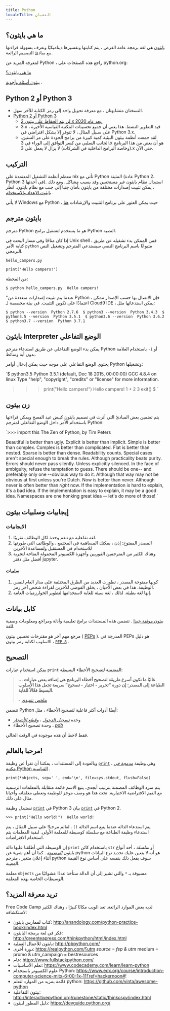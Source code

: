 ```yaml
---
title: Python
localeTitle: الثعبان
---
```

## ما هي بايثون؟

[بايثون](https://www.python.org) هي لغة برمجة عامة الغرض ، يتم كتابتها وتفسيرها ديناميكيًا وتعرف بسهولة قراءتها مع مبادئ التصميم الرائعة.

لمعرفة المزيد عن Python ، راجع هذه الصفحات على python.org:

[ما هي بايثون؟](https://www.python.org/doc/essays/blurb/)

[بيثون أسئلة وأجوبة](https://docs.python.org/3/faq/general.html) .

## Python 2 أو Python 3

*   النسختان متشابهتان ، مع معرفة تحويل واحد إلى رمز الكتابة للآخر سهل.
*   [Python 2 أو Python 3](https://wiki.python.org/moin/Python2orPython3)
    *   [لن يتم الحفاظ على بيثون 2.x بعد عام 2020.](https://www.python.org/dev/peps/pep-0373/)
    *   3.x قيد التطوير النشط. هذا يعني أن جميع تحسينات المكتبة القياسية الأخيرة ، على سبيل المثال ، لا تتوفر إلا بشكل افتراضي في Python 3.x.
    *   لقد جمعت أنظمة بيثون البيئية كمية كبيرة من برامج الجودة على مر السنين. الجانب السلبي من كسر التوافق إلى الوراء في 3.x هو أن بعض من هذا البرنامج (وخاصة البرامج الداخلية في الشركات) لا يزال لا يعمل على 3.x حتى الآن.

## التركيب

معظم أنظمة التشغيل المعتمدة على nix تأتي مع Python المثبتة (عادة Python 2، Python 3 في أحدثها). استبدال نظام بايثون غير مستحسن وقد يسبب مشاكل. ومع ذلك ، يمكن تثبيت إصدارات مختلفة من بايثون بأمان جنبا إلى جنب مع نظام بايثون. انظر [بايثون الإعداد والاستخدام](https://docs.python.org/3/using/index.html) .

لا يأتي Windows مع Python ، حيث يمكن العثور على برنامج التثبيت والإرشادات [هنا](https://docs.python.org/3/using/windows.html)

## بايثون مترجم

مترجم Python هو ما يستخدم لتشغيل برامج Python النصية.

إذا كان متاحًا وفي مسار البحث في Unix shell ، فمن الممكن بدء تشغيله عن طريق كتابة الأمر `python` متبوعًا باسم البرنامج النصي سيستدعي المترجم وتشغيل النص البرمجي.

`hello_campers.py`

 `print('Hello campers!') 
` 

من المحطة:

 `$ python hello_campers.py 
 Hello campers! 
` 

"عندما يتم تثبيت إصدارات متعددة من Python ، فإن الاتصال بها حسب الإصدار ممكن اعتمادًا على تكوين التثبيت. في بيئة مخصصة لـ Cloud9 IDE ، يمكن استدعائها مثل:

 `$ python --version 
 Python 2.7.6 
 $ python3 --version 
 Python 3.4.3 
 $ python3.5 --version 
 Python 3.5.1 
 $ python3.6 --version 
 Python 3.6.2 
 $ python3.7 --version 
 Python 3.7.1 
` 

## بايثون Interpreter الوضع التفاعلي

يمكن بدء الوضع التفاعلي عن طريق استدعاء مترجم Python باستخدام العلامة `-i` أو بدون أية وسائط.

يحتوي الوضع التفاعلي على موجه حيث يمكن إدخال أوامر Python وتشغيلها:

 `$ python3.5 
 Python 3.5.1 (default, Dec 18 2015, 00:00:00) 
 GCC 4.8.4 on linux 
 Type "help", "copyright", "credits" or "license" for more information. 
 >>> print("Hello campers!") 
 Hello campers! 
 >>> 1 + 2 
 3 
 >>> exit() 
 $ 
` 

## زن بيثون

يتم تضمين بعض المبادئ التي أثرت في تصميم بايثون كبيض عيد الفصح ويمكن قراءتها باستخدام الأمر داخل الوضع التفاعلي لمترجم Python:

 `>>> import this 
 The Zen of Python, by Tim Peters 
 
 Beautiful is better than ugly. 
 Explicit is better than implicit. 
 Simple is better than complex. 
 Complex is better than complicated. 
 Flat is better than nested. 
 Sparse is better than dense. 
 Readability counts. 
 Special cases aren't special enough to break the rules. 
 Although practicality beats purity. 
 Errors should never pass silently. 
 Unless explicitly silenced. 
 In the face of ambiguity, refuse the temptation to guess. 
 There should be one-- and preferably only one --obvious way to do it. 
 Although that way may not be obvious at first unless you're Dutch. 
 Now is better than never. 
 Although never is often better than *right* now. 
 If the implementation is hard to explain, it's a bad idea. 
 If the implementation is easy to explain, it may be a good idea. 
 Namespaces are one honking great idea -- let's do more of those! 
` 

## إيجابيات وسلبيات بيثون

### الايجابيات

1.  لغة تفاعلية مع دعم وحدة لكل الوظائف تقريبًا.
2.  المصدر المفتوح: إذن ، يمكنك المساهمة في المجتمع ، والوظائف التي طورتها للاستخدام في المستقبل ولمساعدة الآخرين
3.  وهناك الكثير من المترجمين الفوريين وأجهزة الكمبيوتر المحمولة المتاحة لتجربة أفضل مثل دفتر jupyter.

#### سلبيات

1.  كونها مفتوحة المصدر ، تطورت العديد من الطرق المختلفة على مدار العام لنفس الوظيفة. هذا في بعض الأحيان ، يخلق الفوضى للآخرين لقراءة شخص آخر رمز.
2.  إنها لغة بطيئة. لذلك ، لغة سيئة للغاية لاستخدامها لتطوير الخوارزميات العامة.

## كابل بيانات

[بيثون موثقة جيدا](https://docs.python.org/3/) . تتضمن هذه المستندات برامج تعليمية وأدلة ومراجع ومعلومات وصفية للغة.

مرجع مهم آخر هو مقترحات تحسين بيثون ( [PEPs](https://www.python.org/dev/peps/) ). المدرجة في PEPs هو دليل الاسلوب لكتابة رمز بيثون ، [`PEP 8`](https://www.python.org/dev/peps/pep-0008/) .

## التصحيح

يمكن استخدام عبارات `print` المضمنة لتصحيح الأخطاء البسيطة:

> **... غالبًا ما تكون أسرع طريقة لتصحيح أخطاء البرنامج هي إضافة بعض عبارات الطباعة إلى المصدر: إن دورة "تحرير - اختبار - تصحيح" سريعة تجعل هذا الأسلوب البسيط فعّالاً للغاية.**
> 
> \- [ملخص تنفيذي](https://www.python.org/doc/essays/blurb/)

تتضمن Python أيضًا أدوات أكثر فاعلية لتصحيح الأخطاء ، مثل:

*   وحدة [_تسجيل الدخول_](https://docs.python.org/3/library/logging.html) ، [_وقطع الأشجار_](https://docs.python.org/3/library/logging.html)
*   وحدة تصحيح الأخطاء ، [_pdb_](https://docs.python.org/3/library/pdb.html)

فقط لاحظ أن هذه موجودة في الوقت الحالي.

## مرحبا بالعالم!

وبالعودة إلى المستندات ، يمكننا أن نقرأ عن وظيفة [`print`](https://docs.python.org/3/library/functions.html#print) ، وهي وظيفة [_مدمجة في_](https://docs.python.org/3/library/functions.html) [مكتبة Python القياسية](https://docs.python.org/3/library/index.html) .

 `print(*objects, sep=' ', end='\n', file=sys.stdout, flush=False) 
` 

يتم سرد الوظائف المضمنة بترتيب أبجدي. يتبع الاسم قائمة متقابلة بالمعلمات الرسمية مع القيم الافتراضية الاختيارية. تحت هذا هو وصف موجز للوظيفة وتعطى معلماته وأحيانا مثال على ذلك.

تستبدل وظيفة [`print`](https://docs.python.org/3/library/functions.html#print) في Python 3 بيان [`print`](https://docs.python.org/2/reference/simple_stmts.html#print) في Python 2.

 `>>> print("Hello world!") 
 Hello world! 
` 

يتم استدعاء الدالة عندما يتبع اسم الدالة `()` . لعالم مرحبا! على سبيل المثال ، يتم استدعاء وظيفة الطباعة مع سلسلة كوسيطة للمعلمة الأولى. لبقية المعلمات يتم استخدام الافتراضات.

إن الوسيطة التي أطلقنا عليها دالة `print` باستخدام كائن `str` أو _سلسلة_ ، أحد أنواع بايثون [_المضمنة_](https://docs.python.org/3/library/stdtypes.html#text-sequence-type-str) . كما أن أهم شيء عن python هو أنه لا يتعين عليك تحديد نوع البيانات أثناء إعلان متغير ، مترجم python سوف يفعل ذلك بنفسه على أساس نوع القيمة المعينة.

معلمة `objects` مسبوقة بـ `*` والتي تشير إلى أن الدالة ستأخذ عددًا عشوائيًا من الوسيطات الخاصة بهذه المعلمة.

## تريد معرفة المزيد؟

Free Code Camp لديه بعض الموارد الرائعة. تعد الويب مكانًا كبيرًا ، وهناك الكثير لاستكشافه:

*   كتاب لممارس بايثون: http://anandology.com/python-practice-book/index.html
*   فكر في لغة برمجة البايثون: http://greenteapress.com/thinkpython/html/index.html
*   بايثون للأعمال العملية: http://pbpython.com/
*   دورة أخرى: https://realpython.com/؟utm _source = fsp & utm_ medium = promo & utm\_campaign = bestresources
*   عام: https://www.fullstackpython.com/
*   تعلم الأساسيات: https://www.codecademy.com/learn/learn-python
*   علوم الكمبيوتر باستخدام Python: https://www.edx.org/course/introduction-computer-science-mitx-6-00-1x-11؟ref=hackernoon#!
*   قائمة بمزيد من الموارد لتعلم python: https://github.com/vinta/awesome-python
*   بيثون التفاعلية: http://interactivepython.org/runestone/static/thinkcspy/index.html
*   دليل المطور لبيثون: https://devguide.python.org/
